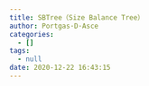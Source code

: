 ```yaml
---
title: SBTree（Size Balance Tree）
author: Portgas·D·Asce
categories:
  - []
tags:
  - null
date: 2020-12-22 16:43:15
---
```


<!--more-->

